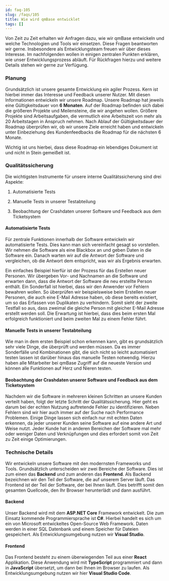 ```yaml
---
id: faq-105
slug: /faqs/105
title: Wie wird qmBase entwicklet
tags: []
---
```

Von Zeit zu Zeit erhalten wir Anfragen dazu, wie wir qmBase entwickeln und welche Technologien und Tools wir einsetzen. Diese Fragen beantworten wir gerne. Insbesondere als Entwicklungsteam freuen wir über dieses Interesse. Im nachfolgenden wollen in einigen zentralen Punkten erklären, wie unser Entwicklungsprozess abläuft. Für Rückfragen hierzu und weitere Details stehen wir gerne zur Verfügung.

### Planung

Grundsätzlich ist unsere gesamte Entwicklung ein agiler Prozess. Kern ist hierbei immer das Interesse und Feedback unserer Nutzer. Mit diesen Informationen entwickeln wir unsere Roadmap. Unsere Roadmap hat jeweils eine Gültigkeitsdauer von **6 Monaten**. Auf der Roadmap befinden sich dabei die größeren Projekte und Meilensteine, die wir angehen wollen. Größere Projekte sind Arbeitsaufgaben, die vermutlich eine Arbeitszeit von mehr als 20 Arbeitstagen in Anspruch nehmen. Nach Ablauf der Gültigkeitsdauer der Roadmap überprüfen wir, ob wir unsere Ziele erreicht haben und entwickeln unter Einbeziehung des Kundenfeedbacks die Roadmap für die nächsten 6 Monate.

Wichtig ist uns hierbei, dass diese Roadmap ein lebendiges Dokument ist und nicht in Stein gemeißelt ist.

### Qualitätssicherung

Die wichtigsten Instrumente für unsere interne Qualitätssicherung sind drei Aspekte:

1.  Automatisierte Tests

2.  Manuelle Tests in unserer Testabteilung

3.  Beobachtung der Crashdaten unserer Software und Feedback aus dem Ticketsystem

#### Automatisierte Tests

Für zentrale Funktionen innerhalb der Software entwickeln wir automatisierte Tests. Dies kann man sich vereinfacht gesagt so vorstellen. Wir nehmen die Software als eine Blackbox an und geben Daten in die Software ein. Danach warten wir auf die Antwort der Software und vergleichen, ob die Antwort dem entspricht, was wir als Ergebnis erwarten.

Ein einfaches Beispiel hierfür ist der Prozess für das Erstellen neuer Personen. Wir übergeben Vor- und Nachnamen an die Software und erwarten dann, dass die Antwort der Software die neu erstellte Person enthält. Ein Sonderfall ist hierbei, dass wir den Anwender vor Fehlern bewahren wollen. So überprüfen wir beispielsweise beim Erstellen neuer Personen, die auch eine E-Mail Adresse haben, ob diese bereits existiert, um so das Erfassen von Duplikaten zu verhindern. Somit sieht der zweite Testfall so aus, dass zweimal die gleiche Person mit gleicher E-Mail Adresse erstellt werden soll. Die Erwartung ist hierbei, dass dies beim ersten Mal erfolgreich funktioniert und beim zweiten Mal zu einem Fehler führt. 

#### Manuelle Tests in unserer Testabteilung

Wie man in dem ersten Beispiel schon erkennen kann, gibt es grundsätzlich sehr viele Dinge, die überprüft und werden müssen. Da es immer Sonderfälle und Kombinationen gibt, die sich nicht so leicht automatisiert testen lassen ist darüber hinaus das manuelle Testen notwendig. Hierzu haben alle Mitarbeiter bei qmBase Zugriff auf die neueste Version und können alle Funktionen auf Herz und Nieren testen.

#### Beobachtung der Crashdaten unserer Software und Feedback aus dem Ticketsystem

Nachdem wir die Software in mehreren kleinen Schritten an unsere Kunden verteilt haben, folgt der letzte Schritt der Qualitätssicherung. Hier geht es darum bei der echten Nutzung auftretende Fehler zu identifizieren. Neben Fehlern sind wir hier auch immer auf der Suche nach Performance Problemen. Einige Dinge lassen sich einfach nur mit echten Daten erkennen, da jeder unserer Kunden seine Software auf eine andere Art und Weise nutzt. Jeder Kunde hat in anderen Bereichen der Software mal mehr oder weniger Daten und Verknüpfungen und dies erfordert somit von Zeit zu Zeit einige Optimierungen.

### Technische Details

Wir entwickeln unsere Software mit den modernsten Frameworks und Tools. Grundsätzlich unterscheiden wir zwei Bereiche der Software. Dies ist zum einen das **Backend** und zum anderen das **Frontend**. Als Backend bezeichnen wir den Teil der Software, die auf unserem Server läuft. Das Frontend ist der Teil der Software, der bei Ihnen läuft. Dies betrifft somit den gesamten Quellcode, den Ihr Browser herunterlädt und dann ausführt.

#### Backend

Unser Backend wird mit dem **ASP.NET Core** Framework entwickelt. Die zum Einsatz kommende Programmiersprache ist **C#**. Hierbei handelt es sich um ein von Microsoft entwickeltes Open-Source Web Framework. Daten werden in einer SQL Datenbank und einem Speicher für Dateien gespeichert. Als Entwicklungsumgebung nutzen wir **Visual Studio**.

#### Frontend

Das Frontend besteht zu einem überwiegenden Teil aus einer **React** Applikation. Diese Anwendung wird mit **TypeScript** programmiert und dann in **JavaScript** übersetzt, um dann bei Ihnen im Browser zu laufen. Als Entwicklungsumgebung nutzen wir hier **Visual Studio Code**.